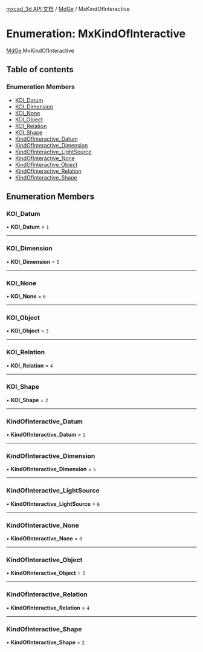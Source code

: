 [mxcad_3d API 文档](../README.md) / [MdGe](../modules/MdGe.md) / MxKindOfInteractive

# Enumeration: MxKindOfInteractive

[MdGe](../modules/MdGe.md).MxKindOfInteractive

## Table of contents

### Enumeration Members

- [KOI\_Datum](MdGe.MxKindOfInteractive.md#koi_datum)
- [KOI\_Dimension](MdGe.MxKindOfInteractive.md#koi_dimension)
- [KOI\_None](MdGe.MxKindOfInteractive.md#koi_none)
- [KOI\_Object](MdGe.MxKindOfInteractive.md#koi_object)
- [KOI\_Relation](MdGe.MxKindOfInteractive.md#koi_relation)
- [KOI\_Shape](MdGe.MxKindOfInteractive.md#koi_shape)
- [KindOfInteractive\_Datum](MdGe.MxKindOfInteractive.md#kindofinteractive_datum)
- [KindOfInteractive\_Dimension](MdGe.MxKindOfInteractive.md#kindofinteractive_dimension)
- [KindOfInteractive\_LightSource](MdGe.MxKindOfInteractive.md#kindofinteractive_lightsource)
- [KindOfInteractive\_None](MdGe.MxKindOfInteractive.md#kindofinteractive_none)
- [KindOfInteractive\_Object](MdGe.MxKindOfInteractive.md#kindofinteractive_object)
- [KindOfInteractive\_Relation](MdGe.MxKindOfInteractive.md#kindofinteractive_relation)
- [KindOfInteractive\_Shape](MdGe.MxKindOfInteractive.md#kindofinteractive_shape)

## Enumeration Members

### KOI\_Datum

• **KOI\_Datum** = ``1``

___

### KOI\_Dimension

• **KOI\_Dimension** = ``5``

___

### KOI\_None

• **KOI\_None** = ``0``

___

### KOI\_Object

• **KOI\_Object** = ``3``

___

### KOI\_Relation

• **KOI\_Relation** = ``4``

___

### KOI\_Shape

• **KOI\_Shape** = ``2``

___

### KindOfInteractive\_Datum

• **KindOfInteractive\_Datum** = ``1``

___

### KindOfInteractive\_Dimension

• **KindOfInteractive\_Dimension** = ``5``

___

### KindOfInteractive\_LightSource

• **KindOfInteractive\_LightSource** = ``6``

___

### KindOfInteractive\_None

• **KindOfInteractive\_None** = ``0``

___

### KindOfInteractive\_Object

• **KindOfInteractive\_Object** = ``3``

___

### KindOfInteractive\_Relation

• **KindOfInteractive\_Relation** = ``4``

___

### KindOfInteractive\_Shape

• **KindOfInteractive\_Shape** = ``2``
